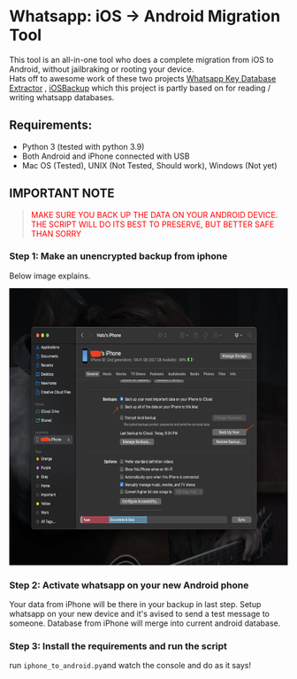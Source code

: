 # Whatsapp: iOS -> Android Migration Tool
This tool is an all-in-one tool who does a complete migration from iOS to Android, without jailbraking or rooting your device.\
Hats off to awesome work of these two projects [Whatsapp Key Database Extractor](https://github.com/YuvrajRaghuvanshiS/WhatsApp-Key-Database-Extractor) , [iOSBackup](https://github.com/avibrazil/iOSbackup) which this project is partly based on for reading / writing whatsapp databases.

## Requirements:

- Python 3 (tested with python 3.9)
- Both Android and iPhone connected with USB
- Mac OS (Tested), UNIX (Not Tested, Should work), Windows (Not yet)


## IMPORTANT NOTE
> <p style="color:red">MAKE SURE YOU BACK UP THE DATA ON YOUR ANDROID DEVICE.<br/>
> THE SCRIPT WILL DO ITS BEST TO PRESERVE, BUT BETTER SAFE THAN SORRY</p>

### Step 1: Make an unencrypted backup from iphone
Below image explains.

<img src="assets/readme/iphone_backup.png" width="650" height="500" alt="Backup iPhone to Mac" />

### Step 2: Activate whatsapp on your new Android phone
Your data from iPhone will be there in your backup in last step. Setup whatsapp on your new device and it's avised to 
send a test message to someone. Database from iPhone will merge into current android database.

### Step 3: Install the requirements and run the script
run `iphone_to_android.py`and watch the console and do as it says! 

